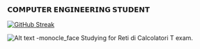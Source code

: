 ### 𝗖𝗢𝗠𝗣𝗨𝗧𝗘𝗥 𝗘𝗡𝗚𝗜𝗡𝗘𝗘𝗥𝗜𝗡𝗚 𝗦𝗧𝗨𝗗𝗘𝗡𝗧

[![GitHub Streak](http://github-readme-streak-stats.herokuapp.com?user=alelado01&theme=dark&mode=weekly)](https://git.io/streak-stats)

![Alt text](https://spotify-recently-played-readme.vercel.app/api?user=alelado01-it&count=2)
-monocle_face Studying for Reti di Calcolatori T exam.
